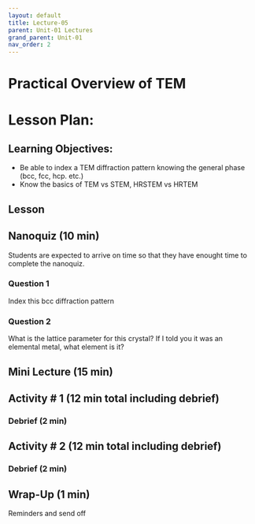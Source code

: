 ```yaml
---
layout: default
title: Lecture-05
parent: Unit-01 Lectures
grand_parent: Unit-01
nav_order: 2
---
```


# Practical Overview of TEM


# Lesson Plan:


## Learning Objectives:
- Be able to index a TEM diffraction pattern knowing the general phase (bcc, fcc, hcp. etc.)
- Know the basics of TEM vs STEM, HRSTEM vs HRTEM
## Lesson

## Nanoquiz (10 min)
Students are expected to arrive on time so that they have enought time to complete the nanoquiz.
### Question 1
Index this bcc diffraction pattern

### Question 2
What is the lattice parameter for this crystal? If I told you it was an elemental metal, what element is it?



## Mini Lecture (15 min)

## Activity \# 1 (12 min total including debrief)


### Debrief (2 min)

## Activity \# 2 (12 min total including debrief)


### Debrief (2 min)

## Wrap-Up (1 min)
Reminders and send off

